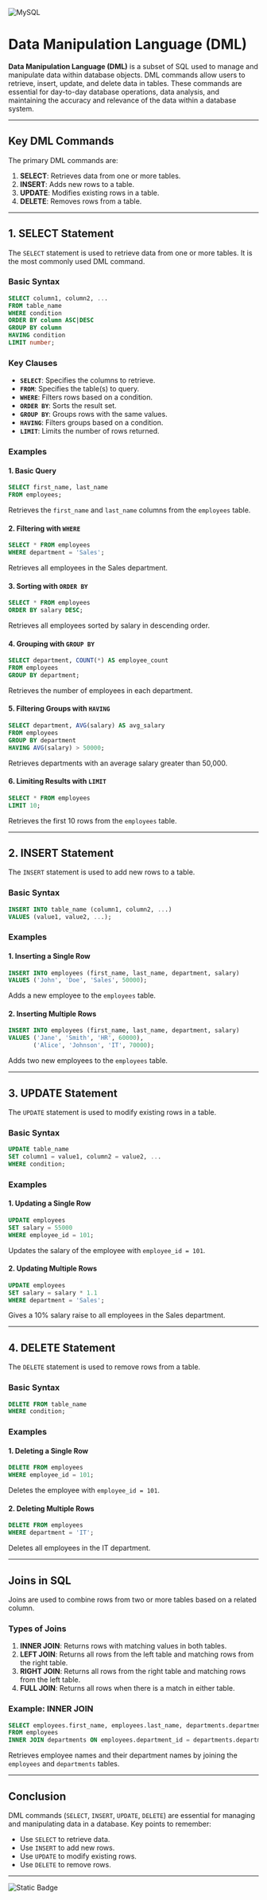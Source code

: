 ![MySQL](https://img.shields.io/badge/mysql-4479A1.svg?style=for-the-badge&logo=mysql&logoColor=white)

# Data Manipulation Language (DML)

**Data Manipulation Language (DML)** is a subset of SQL used to manage and manipulate data within database objects. DML commands allow users to retrieve, insert, update, and delete data in tables. These commands are essential for day-to-day database operations, data analysis, and maintaining the accuracy and relevance of the data within a database system.

---

## Key DML Commands
The primary DML commands are:
1. **SELECT**: Retrieves data from one or more tables.
2. **INSERT**: Adds new rows to a table.
3. **UPDATE**: Modifies existing rows in a table.
4. **DELETE**: Removes rows from a table.

---

## 1. SELECT Statement
The `SELECT` statement is used to retrieve data from one or more tables. It is the most commonly used DML command.

### Basic Syntax
```sql
SELECT column1, column2, ...
FROM table_name
WHERE condition
ORDER BY column ASC|DESC
GROUP BY column
HAVING condition
LIMIT number;
```

### Key Clauses
- **`SELECT`**: Specifies the columns to retrieve.
- **`FROM`**: Specifies the table(s) to query.
- **`WHERE`**: Filters rows based on a condition.
- **`ORDER BY`**: Sorts the result set.
- **`GROUP BY`**: Groups rows with the same values.
- **`HAVING`**: Filters groups based on a condition.
- **`LIMIT`**: Limits the number of rows returned.

### Examples

#### 1. Basic Query
```sql
SELECT first_name, last_name
FROM employees;
```
Retrieves the `first_name` and `last_name` columns from the `employees` table.

#### 2. Filtering with `WHERE`
```sql
SELECT * FROM employees
WHERE department = 'Sales';
```
Retrieves all employees in the Sales department.

#### 3. Sorting with `ORDER BY`
```sql
SELECT * FROM employees
ORDER BY salary DESC;
```
Retrieves all employees sorted by salary in descending order.

#### 4. Grouping with `GROUP BY`
```sql
SELECT department, COUNT(*) AS employee_count
FROM employees
GROUP BY department;
```
Retrieves the number of employees in each department.

#### 5. Filtering Groups with `HAVING`
```sql
SELECT department, AVG(salary) AS avg_salary
FROM employees
GROUP BY department
HAVING AVG(salary) > 50000;
```
Retrieves departments with an average salary greater than 50,000.

#### 6. Limiting Results with `LIMIT`
```sql
SELECT * FROM employees
LIMIT 10;
```
Retrieves the first 10 rows from the `employees` table.

---

## 2. INSERT Statement
The `INSERT` statement is used to add new rows to a table.

### Basic Syntax
```sql
INSERT INTO table_name (column1, column2, ...)
VALUES (value1, value2, ...);
```

### Examples

#### 1. Inserting a Single Row
```sql
INSERT INTO employees (first_name, last_name, department, salary)
VALUES ('John', 'Doe', 'Sales', 50000);
```
Adds a new employee to the `employees` table.

#### 2. Inserting Multiple Rows
```sql
INSERT INTO employees (first_name, last_name, department, salary)
VALUES ('Jane', 'Smith', 'HR', 60000),
       ('Alice', 'Johnson', 'IT', 70000);
```
Adds two new employees to the `employees` table.

---

## 3. UPDATE Statement
The `UPDATE` statement is used to modify existing rows in a table.

### Basic Syntax
```sql
UPDATE table_name
SET column1 = value1, column2 = value2, ...
WHERE condition;
```

### Examples

#### 1. Updating a Single Row
```sql
UPDATE employees
SET salary = 55000
WHERE employee_id = 101;
```
Updates the salary of the employee with `employee_id = 101`.

#### 2. Updating Multiple Rows
```sql
UPDATE employees
SET salary = salary * 1.1
WHERE department = 'Sales';
```
Gives a 10% salary raise to all employees in the Sales department.

---

## 4. DELETE Statement
The `DELETE` statement is used to remove rows from a table.

### Basic Syntax
```sql
DELETE FROM table_name
WHERE condition;
```

### Examples

#### 1. Deleting a Single Row
```sql
DELETE FROM employees
WHERE employee_id = 101;
```
Deletes the employee with `employee_id = 101`.

#### 2. Deleting Multiple Rows
```sql
DELETE FROM employees
WHERE department = 'IT';
```
Deletes all employees in the IT department.

---

## Joins in SQL
Joins are used to combine rows from two or more tables based on a related column.

### Types of Joins
1. **INNER JOIN**: Returns rows with matching values in both tables.
2. **LEFT JOIN**: Returns all rows from the left table and matching rows from the right table.
3. **RIGHT JOIN**: Returns all rows from the right table and matching rows from the left table.
4. **FULL JOIN**: Returns all rows when there is a match in either table.

### Example: INNER JOIN
```sql
SELECT employees.first_name, employees.last_name, departments.department_name
FROM employees
INNER JOIN departments ON employees.department_id = departments.department_id;
```
Retrieves employee names and their department names by joining the `employees` and `departments` tables.

---

## Conclusion
DML commands (`SELECT`, `INSERT`, `UPDATE`, `DELETE`) are essential for managing and manipulating data in a database. Key points to remember:
- Use `SELECT` to retrieve data.
- Use `INSERT` to add new rows.
- Use `UPDATE` to modify existing rows.
- Use `DELETE` to remove rows.


---
![Static Badge](https://img.shields.io/badge/Aditya%20Kumar-black?style=for-the-badge&logo=atlasos&logoColor=%23ffffff)